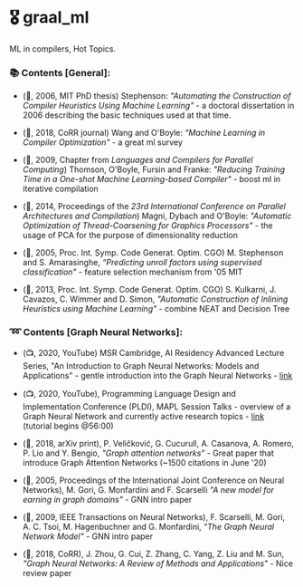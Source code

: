 # :medal_military: graal_ml
ML in compilers, Hot Topics.

### :books: Contents [General]:

* (:blue_book:, 2006, MIT PhD thesis) Stephenson: *"Automating the Construction of Compiler Heuristics Using Machine Learning"* - a doctoral dissertation in 2006 describing the basic techniques used at that time.

* (:scroll:, 2018, CoRR journal) Wang and O'Boyle: *"Machine Learning in Compiler Optimization"* - a great ml survey

* (:scroll:, 2009, Chapter from *Languages and Compilers for Parallel Computing*) Thomson, O'Boyle, Fursin and Franke: *"Reducing Training Time in a One-shot Machine Learning-based Compiler"* - boost ml in iterative compilation

* (:scroll:, 2014, Proceedings of the *23rd International Conference on Parallel Architectures and Compilation*) Magni, Dybach and O'Boyle: *"Automatic Optimization of Thread-Coarsening for Graphics
Processors"* - the usage of PCA for the purpose of dimensionality reduction

* (:scroll:, 2005, Proc. Int. Symp. Code Generat. Optim. CGO) M. Stephenson and S. Amarasinghe, *“Predicting unroll factors using supervised classification"* - feature selection mechanism from '05 MIT

* (:scroll:, 2013, Proc. Int. Symp. Code Generat. Optim. CGO) S. Kulkarni, J. Cavazos, C. Wimmer and D. Simon, *"Automatic Construction of Inlining Heuristics using Machine Learning"* - combine NEAT and Decision Tree

### :loop: Contents [Graph Neural Networks]:

* (:tv:, 2020, YouTube)  MSR Cambridge, AI Residency Advanced Lecture Series, "An Introduction to Graph Neural Networks: Models and Applications" - gentle introduction into the Graph Neural Networks - [link](https://www.youtube.com/watch?v=zCEYiCxrL_0)

* (:tv:, 2020, YouTube), Programming Language Design and Implementation Conference (PLDI), MAPL Session Talks - overview of a Graph Neural Network and currently active research topics - [link](https://www.youtube.com/watch?v=rwBbYhOAnPo&feature=youtu.be) (tutorial begins @56:00)

* (:scroll:, 2018, arXiv print), P. Veličković, G. Cucurull, A. Casanova, A. Romero, P. Lio and Y. Bengio, *"Graph attention networks"* - Great paper that introduce Graph Attention Networks (~1500 citations in June '20)

* (:scroll:, 2005, Proceedings of the International Joint Conference on Neural Networks), M. Gori, G. Monfardini and F. Scarselli *"A new model for earning in graph domains"* - GNN intro paper

* (:scroll:, 2009, IEEE Transactions on Neural Networks), F. Scarselli, M. Gori, A. C. Tsoi, M. Hagenbuchner and G. Monfardini, *"The Graph Neural Network Model"* - GNN intro paper

* (:scroll:, 2018, CoRR), J. Zhou, G. Cui, Z. Zhang, C. Yang, Z. Liu and M. Sun, *"Graph Neural Networks: A Review of Methods and Applications"* - Nice review paper